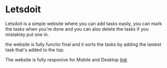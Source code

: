 # Letsdoit
Letsdoit is a simple website where you can add tasks easily, you can mark the tasks when you're done 
and you can also delete the tasks if you mistakley put one in.

the website is fully functio final and it sorts the tasks
by adding the lastest task that's added to the top.

The website is fully responive for Mobile and Desktop
[link](https://facn5.github.io/Letsdoit/)
